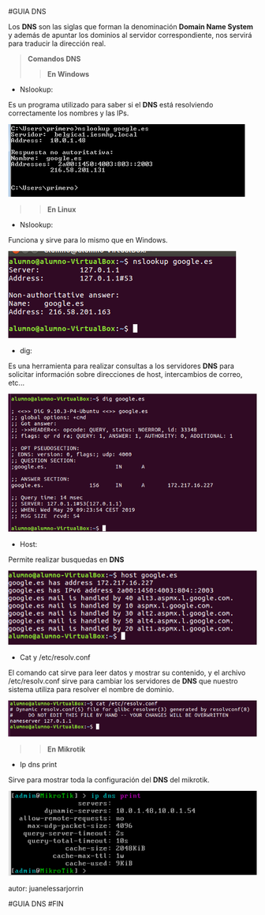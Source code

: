 #GUIA DNS

Los **DNS** son las siglas que forman la denominación **Domain Name System** y además de apuntar los dominios al servidor correspondiente, nos servirá para traducir la dirección real.

>**Comandos DNS**
>>**En Windows**

* Nslookup:

Es un programa utilizado para saber si el **DNS** está resolviendo correctamente los nombres y las IPs.

![](../img3/nslookup.PNG)

>>**En Linux**

* Nslookup:

Funciona y sirve para lo mismo que en Windows.

![](../img3/nslookupLinux.PNG)

* dig:

Es una herramienta para realizar consultas a los servidores **DNS** para solicitar información sobre direcciones de host, intercambios de correo, etc...

![](../img3/dig.PNG)

* Host:

Permite realizar busquedas en **DNS**

![](../img3/host.PNG)

* Cat y /etc/resolv.conf

El comando cat sirve para leer datos y mostrar su contenido, y el archivo /etc/resolv.conf sirve para cambiar los servidores de **DNS** que nuestro sistema utiliza para resolver el nombre de dominio.

![](../img3/cat.PNG)

>>**En Mikrotik**

* Ip dns print

Sirve para mostrar toda la configuración del **DNS** del mikrotik.

![](../img3/IP.PNG)

autor: juanelessarjorrin

#GUIA DNS 
#FIN